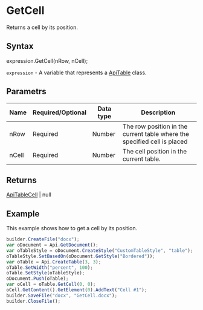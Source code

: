 # GetCell

Returns a cell by its position.

## Syntax

expression.GetCell(nRow, nCell);

`expression` - A variable that represents a [ApiTable](../ApiTable.md) class.

## Parametrs

| **Name** | **Required/Optional** | **Data type** | **Description** |
| ------------- | ------------- | ------------- | ------------- |
| nRow | Required | Number | The row position in the current table where the specified cell is placed |
| nCell | Required | Number | The cell position in the current table. |

## Returns

[ApiTableCell](../../ApiTableCell/ApiTableCell.md) &#124; null

## Example

This example shows how to get a cell by its position.

```javascript
builder.CreateFile("docx");
var oDocument = Api.GetDocument();
var oTableStyle = oDocument.CreateStyle("CustomTableStyle", "table");
oTableStyle.SetBasedOn(oDocument.GetStyle("Bordered"));
var oTable = Api.CreateTable(3, 3);
oTable.SetWidth("percent", 100);
oTable.SetStyle(oTableStyle);
oDocument.Push(oTable);
var oCell = oTable.GetCell(0, 0);
oCell.GetContent().GetElement(0).AddText("Cell #1");
builder.SaveFile("docx", "GetCell.docx");
builder.CloseFile();
```